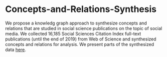 # Concepts-and-Relations-Synthesis

We propose a knowledg graph approach to synthesize concepts and relations that are studied in social science publications on the topic of social media. We collected 16,185 Social Sciences Citation Index full-text publications (until the end of 2019) from Web of Science and synthesized concepts and relations for analysis. We present parts of the synthesized data [here](/data).
